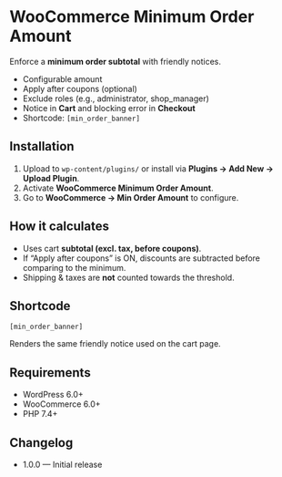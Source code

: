 # WooCommerce Minimum Order Amount

Enforce a **minimum order subtotal** with friendly notices.  
- Configurable amount
- Apply after coupons (optional)
- Exclude roles (e.g., administrator, shop_manager)
- Notice in **Cart** and blocking error in **Checkout**
- Shortcode: `[min_order_banner]`

## Installation
1. Upload to `wp-content/plugins/` or install via **Plugins → Add New → Upload Plugin**.
2. Activate **WooCommerce Minimum Order Amount**.
3. Go to **WooCommerce → Min Order Amount** to configure.

## How it calculates
- Uses cart **subtotal (excl. tax, before coupons)**.
- If “Apply after coupons” is ON, discounts are subtracted before comparing to the minimum.
- Shipping & taxes are **not** counted towards the threshold.

## Shortcode
```
[min_order_banner]
```
Renders the same friendly notice used on the cart page.

## Requirements
- WordPress 6.0+
- WooCommerce 6.0+
- PHP 7.4+

## Changelog
- 1.0.0 — Initial release
